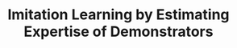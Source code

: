 ---
title: "Imitation Learning by Estimating Expertise of Demonstrators"
collections: publications
venue: "ICML 2022 - 39th International Conference on Machine Learning, July 2022"
citation: "Mark Beliaev*, Andy Shih*, Stefano Ermon, Dorsa Sadigh, and Ramtin Pedarsani."
paperurl: "https://proceedings.mlr.press/v162/beliaev22a"
links:
    doi: "https://proceedings.mlr.press/v162/beliaev22a"
    arXiv: "https://arxiv.org/abs/2202.01288"
    github: "https://github.com/Stanford-ILIAD/ILEED"
    YouTube: "https://www.youtube.com/watch?v=-dZNG3oggyE"
---